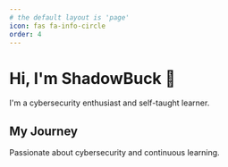 ```yaml
---
# the default layout is 'page'
icon: fas fa-info-circle
order: 4
---
```


# Hi, I'm ShadowBuck 👋

I'm a cybersecurity enthusiast and self-taught learner.

## My Journey

Passionate about cybersecurity and continuous learning.

